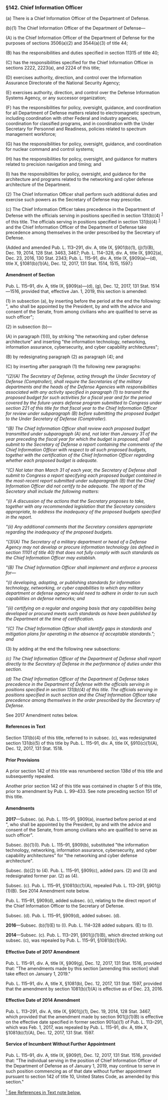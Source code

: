 ### §142. Chief Information Officer ###

(a) There is a Chief Information Officer of the Department of Defense.

(b)(1) The Chief Information Officer of the Department of Defense—

(A) is the Chief Information Officer of the Department of Defense for the purposes of sections 3506(a)(2) and 3544(a)(3) of title 44;

(B) has the responsibilities and duties specified in section 11315 of title 40;

(C) has the responsibilities specified for the Chief Information Officer in sections 2222, 2223(a), and 2224 of this title;

(D) exercises authority, direction, and control over the Information Assurance Directorate of the National Security Agency;

(E) exercises authority, direction, and control over the Defense Information Systems Agency, or any successor organization;

(F) has the responsibilities for policy, oversight, guidance, and coordination for all Department of Defense matters related to electromagnetic spectrum, including coordination with other Federal and industry agencies, coordination for classified programs, and in coordination with the Under Secretary for Personnel and Readiness, policies related to spectrum management workforce;

(G) has the responsibilities for policy, oversight, guidance, and coordination for nuclear command and control systems;

(H) has the responsibilities for policy, oversight, and guidance for matters related to precision navigation and timing; and

(I) has the responsibilities for policy, oversight, and guidance for the architecture and programs related to the networking and cyber defense architecture of the Department.

(2) The Chief Information Officer shall perform such additional duties and exercise such powers as the Secretary of Defense may prescribe.

(c) The Chief Information Officer takes precedence in the Department of Defense with the officials serving in positions specified in section 131(b)(4) <sup><a href="#142_1_target" name="142_1">1</a></sup> of this title. The officials serving in positions specified in section 131(b)(4) <sup><a href="#142_1_target" name="142_1">1</a></sup> and the Chief Information Officer of the Department of Defense take precedence among themselves in the order prescribed by the Secretary of Defense.

(Added and amended Pub. L. 113–291, div. A, title IX, §901(b)(1), (j)(1)(B), Dec. 19, 2014, 128 Stat. 3463, 3467; Pub. L. 114–328, div. A, title IX, §902(a), Dec. 23, 2016, 130 Stat. 2343; Pub. L. 115–91, div. A, title IX, §909(a)—(d), title X, §1081(b)(1)(A), Dec. 12, 2017, 131 Stat. 1514, 1515, 1597.)

#### Amendment of Section ####

Pub. L. 115–91, div. A, title IX, §909(a)—(d), (g), Dec. 12, 2017, 131 Stat. 1514—1516, provided that, effective Jan. 1, 2019, this section is amended:

(1) in subsection (a), by inserting before the period at the end the following: ", who shall be appointed by the President, by and with the advice and consent of the Senate, from among civilians who are qualified to serve as such officer";

(2) in subsection (b)—

(A) in paragraph (1)(I), by striking "the networking and cyber defense architecture" and inserting "the information technology, networking, information assurance, cybersecurity, and cyber capability architectures";

(B) by redesignating paragraph (2) as paragraph (4); and

(C) by inserting after paragraph (1) the following new paragraphs:

*"(2)(A) The Secretary of Defense, acting through the Under Secretary of Defense (Comptroller), shall require the Secretaries of the military departments and the heads of the Defense Agencies with responsibilities associated with any activity specified in paragraph (1) to transmit the proposed budget for such activities for a fiscal year and for the period covered by the future-years defense program submitted to Congress under section 221 of this title for that fiscal year to the Chief Information Officer for review under subparagraph (B) before submitting the proposed budget to the Under Secretary of Defense (Comptroller).*

*"(B) The Chief Information Officer shall review each proposed budget transmitted under subparagraph (A) and, not later than January 31 of the year preceding the fiscal year for which the budget is proposed, shall submit to the Secretary of Defense a report containing the comments of the Chief Information Officer with respect to all such proposed budgets, together with the certification of the Chief Information Officer regarding whether each proposed budget is adequate.*

*"(C) Not later than March 31 of each year, the Secretary of Defense shall submit to Congress a report specifying each proposed budget contained in the most-recent report submitted under subparagraph (B) that the Chief Information Officer did not certify to be adequate. The report of the Secretary shall include the following matters:*

*"(i) A discussion of the actions that the Secretary proposes to take, together with any recommended legislation that the Secretary considers appropriate, to address the inadequacy of the proposed budgets specified in the report.*

*"(ii) Any additional comments that the Secretary considers appropriate regarding the inadequacy of the proposed budgets.*

*"(3)(A) The Secretary of a military department or head of a Defense Agency may not develop or procure information technology (as defined in section 11101 of title 40) that does not fully comply with such standards as the Chief Information Officer may establish.*

*"(B) The Chief Information Officer shall implement and enforce a process for—*

*"(i) developing, adopting, or publishing standards for information technology, networking, or cyber capabilities to which any military department or defense agency would need to adhere in order to run such capabilities on defense networks; and*

*"(ii) certifying on a regular and ongoing basis that any capabilities being developed or procured meets such standards as have been published by the Department at the time of certification.*

*"(C) The Chief Information Officer shall identify gaps in standards and mitigation plans for operating in the absence of acceptable standards."; and*

(3) by adding at the end the following new subsections:

*(c) The Chief Information Officer of the Department of Defense shall report directly to the Secretary of Defense in the performance of duties under this section.*

*(d) The Chief Information Officer of the Department of Defense takes precedence in the Department of Defense with the officials serving in positions specified in section 131(b)(4) of this title. The officials serving in positions specified in such section and the Chief Information Officer take precedence among themselves in the order prescribed by the Secretary of Defense.*

See 2017 Amendment notes below.

#### References in Text ####

Section 131(b)(4) of this title, referred to in subsec. (c), was redesignated section 131(b)(5) of this title by Pub. L. 115–91, div. A, title IX, §910(c)(1)(A), Dec. 12, 2017, 131 Stat. 1518.

#### Prior Provisions ####

A prior section 142 of this title was renumbered section 138d of this title and subsequently repealed.

Another prior section 142 of this title was contained in chapter 5 of this title, prior to amendment by Pub. L. 99–433. See note preceding section 151 of this title.

#### Amendments ####

**2017**—Subsec. (a). Pub. L. 115–91, §909(a), inserted before period at end ", who shall be appointed by the President, by and with the advice and consent of the Senate, from among civilians who are qualified to serve as such officer".

Subsec. (b)(1)(I). Pub. L. 115–91, §909(b), substituted "the information technology, networking, information assurance, cybersecurity, and cyber capability architectures" for "the networking and cyber defense architecture".

Subsec. (b)(2) to (4). Pub. L. 115–91, §909(c), added pars. (2) and (3) and redesignated former par. (2) as (4).

Subsec. (c). Pub. L. 115–91, §1081(b)(1)(A), repealed Pub. L. 113–291, §901(j)(1)(B). See 2014 Amendment note below.

Pub. L. 115–91, §909(d), added subsec. (c), relating to the direct report of the Chief Information Officer to the Secretary of Defense.

Subsec. (d). Pub. L. 115–91, §909(d), added subsec. (d).

**2016**—Subsec. (b)(1)(E) to (I). Pub. L. 114–328 added subpars. (E) to (I).

**2014**—Subsec. (c). Pub. L. 113–291, §901(j)(1)(B), which directed striking out subsec. (c), was repealed by Pub. L. 115–91, §1081(b)(1)(A).

#### Effective Date of 2017 Amendment ####

Pub. L. 115–91, div. A, title IX, §909(g), Dec. 12, 2017, 131 Stat. 1516, provided that: "The amendments made by this section [amending this section] shall take effect on January 1, 2019."

Pub. L. 115–91, div. A, title X, §1081(b), Dec. 12, 2017, 131 Stat. 1597, provided that the amendment by section 1081(b)(1)(A) is effective as of Dec. 23, 2016.

#### Effective Date of 2014 Amendment ####

Pub. L. 113–291, div. A, title IX, §901(j)(1), Dec. 19, 2014, 128 Stat. 3467, which provided that the amendment made by section 901(j)(1)(B) is effective on the effective date specified in former section 901(a)(1) of Pub. L. 113–291, which was Feb. 1, 2017, was repealed by Pub. L. 115–91, div. A, title X, §1081(b)(1)(A), Dec. 12, 2017, 131 Stat. 1597.

#### Service of Incumbent Without Further Appointment ####

Pub. L. 115–91, div. A, title IX, §909(f), Dec. 12, 2017, 131 Stat. 1516, provided that: "The individual serving in the position of Chief Information Officer of the Department of Defense as of January 1, 2019, may continue to serve in such position commencing as of that date without further appointment pursuant to section 142 of title 10, United States Code, as amended by this section."

[<sup>1</sup> See References in Text note below.](#142_1)